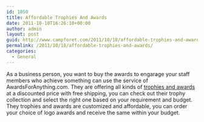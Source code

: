 ```yaml
---
id: 1050
title: Affordable Trophies And Awards
date: 2011-10-18T16:26:10+00:00
author: admin
layout: post
guid: http://www.campforet.com/2011/10/18/affordable-trophies-and-awards/
permalink: /2011/10/18/affordable-trophies-and-awards/
categories:
  - General
---
```

As a business person, you want to buy the awards to engarage your staff members who achieve something can use the service of AwardsForAnything.com. They are offering all kinds of [trophies and awards](http://www.awardsforanything.com/) at a discounted price with free shipping, you can check out their trophy collection and select the right one based on your requirement and budget. They trophies and awards are customized and affordable, you can order your choice of logo awards and receive the same within your budget.